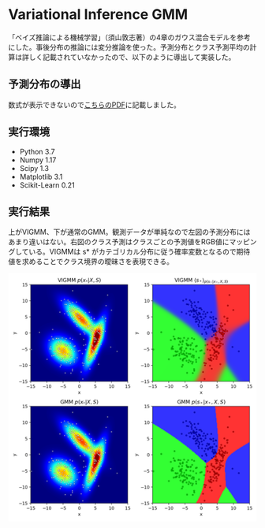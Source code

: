 # Variational Inference GMM

「ベイズ推論による機械学習」（須山敦志著）の4章のガウス混合モデルを参考にした。事後分布の推論には変分推論を使った。予測分布とクラス予測平均の計算は詳しく記載されていなかったので、以下のように導出して実装した。

## 予測分布の導出

数式が表示できないので[こちらのPDF](readme_orig.pdf)に記載しました。

## 実行環境

* Python 3.7
* Numpy 1.17
* Scipy 1.3
* Matplotlib 3.1
* Scikit-Learn 0.21

## 実行結果

上がVIGMM、下が通常のGMM。観測データが単純なので左図の予測分布にはあまり違いはない。右図のクラス予測はクラスごとの予測値をRGB値にマッピングしている。VIGMMは s* がカテゴリカル分布に従う確率変数となるので期待値を求めることでクラス境界の曖昧さを表現できる。

![実行結果](figure/result_vigmm.png)
